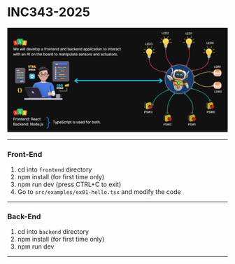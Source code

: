 # INC343-2025

![system-architecture](./docs/architecture.png)

---

### Front-End

1. cd into `frontend` directory
2. npm install (for first time only)
3. npm run dev (press CTRL+C to exit)
4. Go to `src/examples/ex01-hello.tsx` and modify the code

---

### Back-End

1. cd into `backend` directory
2. npm install (for first time only)
3. npm run dev

---
